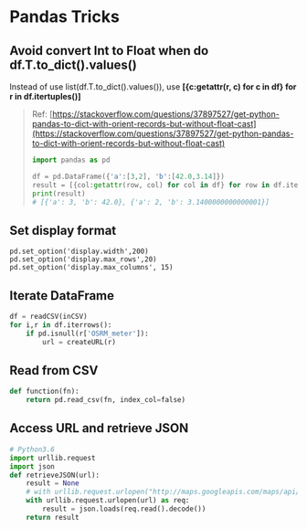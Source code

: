 # Pandas Tricks

## Avoid convert Int to Float when do df.T.to\_dict\(\).values\(\)

Instead of use list\(df.T.to\_dict\(\).values\(\)\), use **\[{c:getattr\(r, c\) for c in df} for r in df.itertuples\(\)\]**

> Ref: [https://stackoverflow.com/questions/37897527/get-python-pandas-to-dict-with-orient-records-but-without-float-cast](https://stackoverflow.com/questions/37897527/get-python-pandas-to-dict-with-orient-records-but-without-float-cast)
>
> ```python
> import pandas as pd
>
> df = pd.DataFrame({'a':[3,2], 'b':[42.0,3.14]})
> result = [{col:getattr(row, col) for col in df} for row in df.itertuples()]
> print(result)
> # [{'a': 3, 'b': 42.0}, {'a': 2, 'b': 3.1400000000000001}]
> ```



## Set display format

`pd.set_option('display.width',200)  
pd.set_option('display.max_rows',20)  
pd.set_option('display.max_columns', 15)`

## Iterate DataFrame

```python
df = readCSV(inCSV)
for i,r in df.iterrows():
    if pd.isnull(r['OSRM_meter']):
        url = createURL(r)
```

## Read from CSV

```python
def function(fn):
    return pd.read_csv(fn, index_col=false)
```

## Access URL and retrieve JSON

```python
# Python3.6
import urllib.request
import json
def retrieveJSON(url):
    result = None
    # with urllib.request.urlopen("http://maps.googleapis.com/maps/api/geocode/json?address=google") as url:
    with urllib.request.urlopen(url) as req:
        result = json.loads(req.read().decode())
    return result
```

